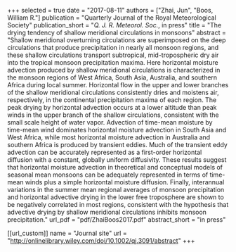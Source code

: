 +++
selected = true
date = "2017-08-11"
authors = ["Zhai, Jun", "Boos, William R."]
publication = "Quarterly Journal of the Royal Meteorological Society"
publication_short = "*Q. J. R. Meteorol. Soc.*, in press"
title = "The drying tendency of shallow meridional circulations in monsoons"
abstract = "Shallow meridional overturning circulations are superimposed on the deep circulations that produce precipitation in nearly all monsoon regions, and these shallow circulations transport subtropical, mid-tropospheric dry air into the tropical monsoon precipitation maxima.  Here horizontal moisture advection produced by shallow meridional circulations is characterized in the monsoon regions of West Africa, South Asia, Australia, and southern Africa during local summer.  Horizontal flow in the upper and lower branches of the shallow meridional circulations consistently dries and moistens air, respectively, in the continental precipitation maxima of each region.  The peak drying by horizontal advection occurs at a lower altitude than peak winds in the upper branch of the shallow circulations, consistent with the small scale height of water vapor.  Advection of time-mean moisture by time-mean wind dominates horizontal moisture advection in South Asia and West Africa, while most horizontal moisture advection in Australia and southern Africa is produced by transient eddies.  Much of the transient eddy advection can be accurately represented as a first-order horizontal diffusion with a constant, globally uniform diffusivity.  These results suggest that horizontal moisture advection in theoretical and conceptual models of seasonal mean monsoons can be adequately represented in terms of time-mean winds plus a simple horizontal moisture diffusion. Finally, interannual variations in the summer mean regional averages of monsoon precipitation and horizontal advective drying in the lower free troposphere are shown to be negatively correlated in most regions, consistent with the hypothesis that advective drying by shallow meridional circulations inhibits monsoon precipitation."
url_pdf = "pdf/ZhaiBoos2017.pdf"
abstract_short =  "in press"

[[url_custom]]
  name = "Journal site"
  url = "http://onlinelibrary.wiley.com/doi/10.1002/qj.3091/abstract"
+++

